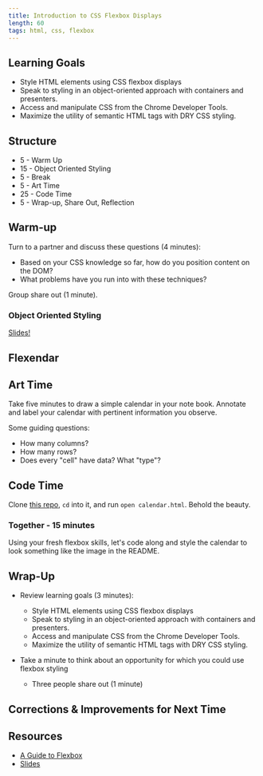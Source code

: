 ```yaml
---
title: Introduction to CSS Flexbox Displays
length: 60
tags: html, css, flexbox
---
```


## Learning Goals

* Style HTML elements using CSS flexbox displays
* Speak to styling in an object-oriented approach with containers and
  presenters.
* Access and manipulate CSS from the Chrome Developer Tools.
* Maximize the utility of semantic HTML tags with DRY CSS styling.

## Structure

* 5  - Warm Up
* 15 - Object Oriented Styling
* 5  - Break
* 5  - Art Time
* 25 - Code Time
* 5  - Wrap-up, Share Out, Reflection

## Warm-up

Turn to a partner and discuss these questions (4 minutes):

* Based on your CSS knowledge so far, how do you position content on the DOM?
* What problems have you run into with these techniques?

Group share out (1 minute).

### Object Oriented Styling

[Slides!](https://drive.google.com/file/d/0B_OioFZBJZ12aTJSdHRYRGZwTTQ/view?usp=sharing)

## Flexendar

## Art Time

Take five minutes to draw a simple calendar in your note book. Annotate and
label your calendar with pertinent information you observe. 

Some guiding questions:
* How many columns? 
* How many rows? 
* Does every "cell" have data? What "type"?

## Code Time

Clone [this repo](https://github.com/tmikeschu/flexendar), `cd` into it, and
run `open calendar.html`. Behold the beauty.

### Together - 15 minutes

Using your fresh flexbox skills, let's code along and style the calendar to look something like the image in the README.

## Wrap-Up

* Review learning goals (3 minutes):

  * Style HTML elements using CSS flexbox displays
  * Speak to styling in an object-oriented approach with containers and
    presenters.
  * Access and manipulate CSS from the Chrome Developer Tools.
  * Maximize the utility of semantic HTML tags with DRY CSS styling.

* Take a minute to think about an opportunity for which you could use flexbox
  styling
  * Three people share out (1 minute) 

## Corrections & Improvements for Next Time

## Resources

* [A Guide to Flexbox](https://css-tricks.com/snippets/css/a-guide-to-flexbox/)
* [Slides](https://drive.google.com/file/d/0B_OioFZBJZ12aTJSdHRYRGZwTTQ/view?usp=sharing)


